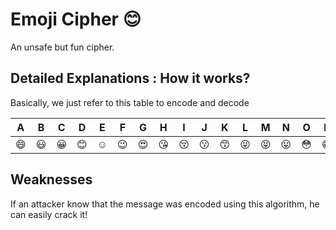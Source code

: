 # Emoji Cipher 😊

An unsafe but fun cipher.

## Detailed Explanations : How it works?

Basically, we just refer to this table to encode and decode

| A  | B  | C  | D  | E | F  | G  | H  | I  | J  | K  | L  | M  | N  | O  | P  | Q  | R  | S  | T  | U  | V  | W  | X  | Y  | Z  |
|----|----|----|----|---|----|----|----|----|----|----|----|----|----|----|----|----|----|----|----|----|----|----|----|----|----|
| 😄 | 😃 | 😀 | 😊 | ☺️ | 😉 | 😍 | 😘 | 😚 | 😗 | 😙 | 😜 | 😝 | 😛 | 😳 | 😁 | 😔 | 😌 | 😒 | 😞 | 😣 | 😢 | 😂 | 😭 | 😎 | 😈 |
## Weaknesses

If an attacker know that the message was encoded using this algorithm, he can easily crack it!

